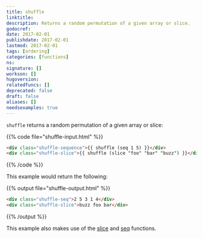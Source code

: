 ```yaml
---
title: shuffle
linktitle:
description: Returns a random permutation of a given array or slice.
godocref:
date: 2017-02-01
publishdate: 2017-02-01
lastmod: 2017-02-01
tags: [ordering]
categories: [functions]
ns:
signature: []
workson: []
hugoversion:
relatedfuncs: []
deprecated: false
draft: false
aliases: []
needsexamples: true
---
```


`shuffle` returns a random permutation of a given array or slice:

{{% code file="shuffle-input.html" %}}
```html
<div class="shuffle-sequence">{{ shuffle (seq 1 5) }}</div>
<div class="shuffle-slice">{{ shuffle (slice "foo" "bar" "buzz") }}</div>
```
{{% /code %}}

This example would return the following:

{{% output file="shuffle-output.html" %}}
```html
<div class="shuffle-seq">2 5 3 1 4</div>
<div class="shuffle-slice">buzz foo bar</div>
```
{{% /output %}}

This example also makes use of the [slice](/functions/slice/) and [seq](/functions/seq/) functions.